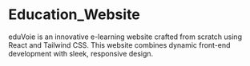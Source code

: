 # Education_Website
eduVoie is an innovative e-learning website crafted from scratch using React and Tailwind CSS. This website combines dynamic front-end development with sleek, responsive design.
